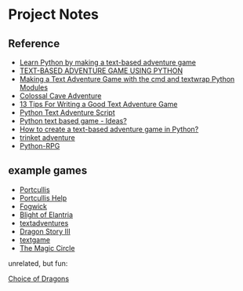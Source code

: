 Project Notes
=============

Reference
---------

* [Learn Python by making a text-based adventure game](https://coding-grace-guide.readthedocs.io/en/latest/guide/lessonplans/beginners-python-text-based-adventure.html)
* [TEXT-BASED ADVENTURE GAME USING PYTHON](https://cppsecrets.com/users/5617971101051071011161151049711410997484852494964103109971051084699111109/Text-based-Adventure-Game-using-Python.php)
* [Making a Text Adventure Game with the cmd and textwrap Python Modules](https://inventwithpython.com/blog/2014/12/11/making-a-text-adventure-game-with-the-cmd-and-textwrap-python-modules/)
* [Colossal Cave Adventure](https://en.wikipedia.org/wiki/Colossal_Cave_Adventure)
* [13 Tips For Writing a Good Text Adventure Game](https://www.davidepesce.com/2020/02/26/13-tips-for-writing-a-good-text-adventure-game/)
* [Python Text Adventure Script](https://codingtoolsandresources.blogspot.com/2019/01/python-text-adventure-script.html)
* [Python text based game - Ideas?](https://www.daniweb.com/programming/software-development/threads/423125/python-text-based-game-ideas)
* [How to create a text-based adventure game in Python?](https://www.askpython.com/python/text-based-adventure-game)
* [trinket adventure](https://trinket.io/python/e5a03e7cbc)
* [Python-RPG](https://github.com/FlorianLeChat/Python-RPG)



example games
-------------

* [Portcullis](https://media.textadventures.co.uk/games/WqnTZlbAy0KTtqjoH5l-Lg/index.html)
* [Portcullis Help](https://media.textadventures.co.uk/games/WqnTZlbAy0KTtqjoH5l-Lg/porhelp.html)
* [Fogwick](https://playfic.com/games/JeneLandsquid/fogwick)
* [Blight of Elantria](http://play2.textadventures.co.uk/Play.aspx?id=oipb_nhu8esmxdrryqfz2a)
* [textadventures](https://textadventures.co.uk/games/tag/fantasy)
* [Dragon Story III](http://play2.textadventures.co.uk/Play.aspx?id=rrepqgh8w02htemhxyh5vq)
* [textgame](https://github.com/davekch/textgame/blob/master/example.py)
* [The Magic Circle](https://playfic.com/games/patcrosmun/the-magic-circle)


unrelated, but fun:

[Choice of Dragons](https://www.choiceofgames.com/dragon/)

